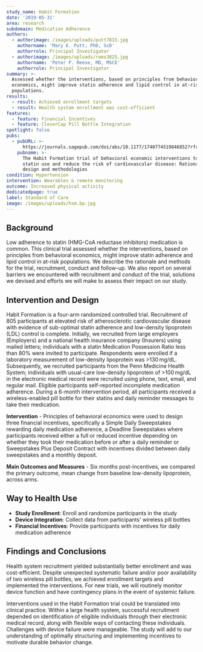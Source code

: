 ```yaml
---
study_name: Habit Formation
date: '2019-05-31'
area: research
subdomain: Medication Adherence
authors:
  - authorimage: /images/uploads/putt7815.jpg
    authorname: 'Mary E. Putt, PhD, ScD'
    authorrole: Principal Investigator
  - authorimage: /images/uploads/rees3825.jpg
    authorname: 'Peter P. Reese, MD, MSCE'
    authorrole: Principal Investigator
summary: >-
  Assessed whether the interventions, based on principles from behavioral
  economics, might improve statin adherence and lipid control in at-risk
  populations. 
results:
  - result: Achieved enrollment targets
  - result: Health system enrollment was cost-efficient
features:
  - feature: Financial Incentives
  - feature: CleverCap Pill Bottle Integration
spotlight: false
pubs:
  - pubURL: >-
      https://journals.sagepub.com/doi/abs/10.1177/1740774519846852?rfr_dat=cr_pub%3Dpubmed&url_ver=Z39.88-2003&rfr_id=ori%3Arid%3Acrossref.org&journalCode=ctja
    pubname: >-
      The Habit Formation trial of behavioral economic interventions to improve
      statin use and reduce the risk of cardiovascular disease: Rationale,
      design and methodologies
condition: Hypertension
intervention: Wearables & remote monitoring
outcome: Increased physical activity
dedicatedpage: true
label: Standard of Care 
image: /images/uploads/hsm.bp.jpg
---
```

## Background

Low adherence to statin (HMG-CoA reductase inhibitors) medication is common. This clinical trial assessed whether the interventions, based on principles from behavioral economics, might improve statin adherence and lipid control in at-risk populations. We describe the rationale and methods for the trial, recruitment, conduct and follow-up. We also report on several barriers we encountered with recruitment and conduct of the trial, solutions we devised and efforts we will make to assess their impact on our study.

## Intervention and Design

Habit Formation is a four-arm randomized controlled trial. Recruitment of 805 participants at elevated risk of atherosclerotic cardiovascular disease with evidence of sub-optimal statin adherence and low-density lipoprotein (LDL) control is complete. Initially, we recruited from large employers (Employers) and a national health insurance company (Insurers) using mailed letters; individuals with a statin Medication Possession Ratio less than 80% were invited to participate. Respondents were enrolled if a laboratory measurement of low-density lipoprotein was >130 mg/dL. Subsequently, we recruited participants from the Penn Medicine Health System; individuals with usual-care low-density lipoprotein of >100 mg/dL in the electronic medical record were recruited using phone, text, email, and regular mail. Eligible participants self-reported incomplete medication adherence. During a 6-month intervention period, all participants received a wireless-enabled pill bottle for their statins and daily reminder messages to take their medication. 

**Intervention** - Principles of behavioral economics were used to design three financial incentives, specifically a Simple Daily Sweepstakes rewarding daily medication adherence, a Deadline Sweepstakes where participants received either a full or reduced incentive depending on whether they took their medication before or after a daily reminder or Sweepstakes Plus Deposit Contract with incentives divided between daily sweepstakes and a monthly deposit. 

**Main Outcomes and Measures** - Six months post-incentives, we compared the primary outcome, mean change from baseline low-density lipoprotein, across arms.

## Way to Health Use

* **Study Enrollment**: Enroll and randomize participants in the study
* **Device Integration**: Collect data from participants' wireless pill bottles
* **Financial Incentives**: Provide participants with incentives for daily medication adherence

## Findings and Conclusions

Health system recruitment yielded substantially better enrollment and was cost-efficient. Despite unexpected systematic failure and/or poor availability of two wireless pill bottles, we achieved enrollment targets and implemented the interventions. For new trials, we will routinely monitor device function and have contingency plans in the event of systemic failure.

Interventions used in the Habit Formation trial could be translated into clinical practice. Within a large health system, successful recruitment depended on identification of eligible individuals through their electronic medical record, along with flexible ways of contacting these individuals. Challenges with device failure were manageable. The study will add to our understanding of optimally structuring and implementing incentives to motivate durable behavior change.
